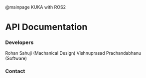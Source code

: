 @mainpage KUKA with ROS2
# API Documentation

### Developers
Rohan Sahuji (Machanical Design)
Vishnuprasad Prachandabhanu (Software)

### Contact
